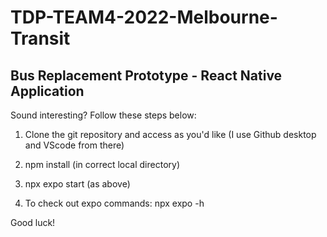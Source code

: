 # TDP-TEAM4-2022-Melbourne-Transit

## Bus Replacement Prototype - React Native Application

Sound interesting? Follow these steps below:

1. Clone the git repository and access as you'd like (I use Github desktop and VScode from there)

2. npm install (in correct local directory)

3. npx expo start (as above)

4. To check out expo commands: npx expo -h

Good luck!
